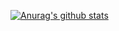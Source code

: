 [![Anurag's github stats](https://github-readme-stats.vercel.app/api?username=itsmewulf)](https://github.com/anuraghazra/github-readme-stats)
